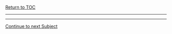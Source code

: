 <a href="https://github.com/CyberTrainingUSAF/04-IDE-s-and-Algorithms-Pt.-1/blob/master/00-Table-of-Contents.md" rel="Continiue to Performance Lab 5"> Return to TOC </a>

---

---

<a href="https://github.com/CyberTrainingUSAF/04-IDE-s-and-Algorithms-Pt.-1/blob/master/03_Debugging/01_Intro_to_Debugging.md" > Continue to next Subject </a>
